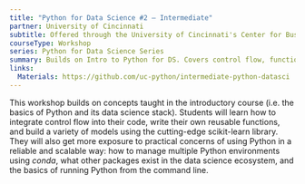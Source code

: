 ```yaml
---
title: "Python for Data Science #2 – Intermediate"
partner: University of Cincinnati
subtitle: Offered through the University of Cincinnati's Center for Business Analytics
courseType: Workshop
series: Python for Data Science Series
summary: Builds on Intro to Python for DS. Covers control flow, functions, and an introduction to modeling with scikit-learn, along with basic environment management using [Conda](https://docs.conda.io/en/latest/).
links:
  Materials: https://github.com/uc-python/intermediate-python-datasci
---
```

This workshop builds on concepts taught in the introductory course (i.e. the basics of Python and its data science stack).
Students will learn how to integrate control flow into their code, write their own reusable functions, and build a variety of models using the cutting-edge scikit-learn library.
They will also get more exposure to practical concerns of using Python in a reliable and scalable way: how to manage multiple Python environments using *conda*, what other packages exist in the data science ecosystem, and the basics of running Python from the command line.
